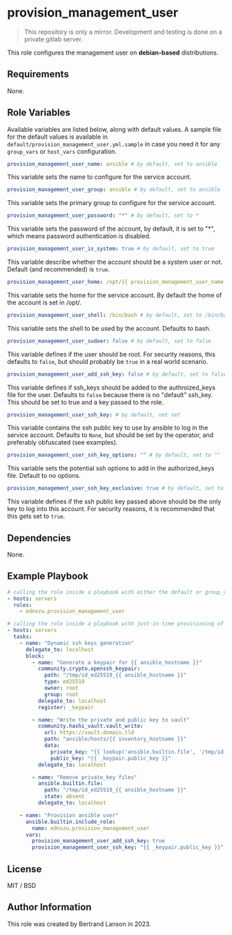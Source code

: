 provision_management_user
=========
> This repository is only a mirror. Development and testing is done on a private gitlab server.

This role configures the management user on **debian-based** distributions.

Requirements
------------

None.

Role Variables
--------------
Available variables are listed below, along with default values. A sample file for the default values is available in `default/provision_management_user.yml.sample` in case you need it for any `group_vars` or `host_vars` configuration.

```yaml
provision_management_user_name: ansible # by default, set to ansible
```
This variable sets the name to configure for the service account.

```yaml
provision_management_user_group: ansible # by default, set to ansible
```
This variable sets the primary group to configure for the service account.

```yaml
provision_management_user_password: "*" # by default, set to *
```
This variable sets the password of the account, by default, it is set to "*", which means password authentication is disabled.

```yaml
provision_management_user_is_system: true # by default, set to true
```
This variable describe whether the account should be a system user or not. Default (and recommended) is `true`.

```yaml
provision_management_user_home: /opt/{{ provision_management_user_name }} # by default, set to /opt/{{ provision_management_user_name }}
```
This variable sets the home for the service account. By default the home of the account is set in /opt/.

```yaml
provision_management_user_shell: /bin/bash # by default, set to /bin/bash
```
This variable sets the shell to be used by the account. Defaults to bash.

```yaml
provision_management_user_sudoer: false # by default, set to false
```
This variable defines if the user should be root. For security reasons, this defaults to `false`, but should probably be `true` in a real world scenario.

```yaml
provision_management_user_add_ssh_key: false # by default, set to false
```
This variable defines if ssh_keys should be added to the authroized_keys file for the user. Defaults to `false` because there is no "default" ssh_key. This should be set to true and a key passed to the role.

```yaml
provision_management_user_ssh_key: # by default, not set
```
This variable contains the ssh public key to use by ansible to log in the service account. Defaults to `None`, but should be set by the operator, and preferably obfuscated (see examples).

```yaml
provision_management_user_ssh_key_options: "" # by default, set to ""
```
This variable sets the potential ssh options to add in the authorized_keys file. Default to no options.

```yaml
provision_management_user_ssh_key_exclusive: true # by default, set to true
```
This variable defines if the ssh public key passed above should be the only key to log into this account. For security reasons, it is recommended that this gets set to `true`.

Dependencies
------------

None.

Example Playbook
----------------

```yaml
# calling the role inside a playbook with either the default or group_vars/host_vars
- hosts: servers
  roles:
    - ednxzu.provision_management_user
```

```yaml
# calling the role inside a playbook with just-in-time provisioning of the ssh public key, and vault storage
- hosts: servers
  tasks:
    - name: "Dynamic ssh keys generation"
      delegate_to: localhost
      block:
        - name: "Generate a keypair for {{ ansible_hostname }}"
          community.crypto.openssh_keypair:
            path: "/tmp/id_ed25519_{{ ansible_hostname }}"
            type: ed25519
            owner: root
            group: root
          delegate_to: localhost
          register: _keypair

        - name: "Write the private and public key to vault"
          community.hashi_vault.vault_write:
            url: https://vault.domain.tld
            path: "ansible/hosts/{{ inventory_hostname }}"
            data:
              private_key: "{{ lookup('ansible.builtin.file', '/tmp/id_ed25519_' ~ ansible_hostname ) }}\n"
              public_key: "{{ _keypair.public_key }}"
          delegate_to: localhost

        - name: "Remove private_key files"
          ansible.builtin.file:
            path: "/tmp/id_ed25519_{{ ansible_hostname }}"
            state: absent
          delegate_to: localhost

    - name: "Provision ansible user"
      ansible.builtin.include_role:
        name: ednxzu.provision_management_user
      vars:
        provision_management_user_add_ssh_key: true
        provision_management_user_ssh_key: "{{ _keypair.public_key }}"
```

License
-------

MIT / BSD

Author Information
------------------

This role was created by Bertrand Lanson in 2023.